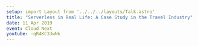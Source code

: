 ```yaml
---
setup: import Layout from '../../../layouts/Talk.astro'
title: "Serverless in Real Life: A Case Study in the Travel Industry"
date: 11 Apr 2019
event: Cloud Next
youtube: -qR4KC3JwNk
---
```

